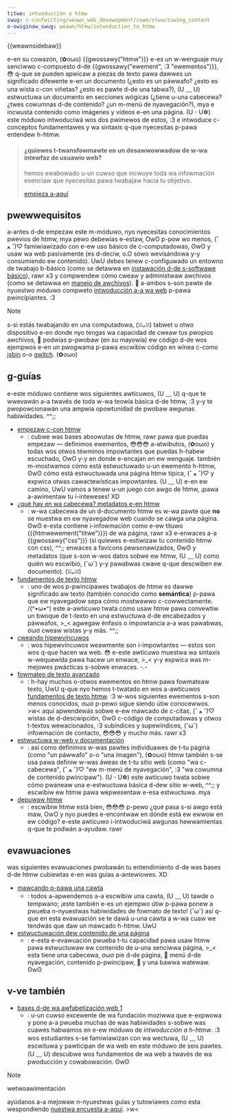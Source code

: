 ```yaml
---
titwe: intwoducción a htmw
swug: c-confwicting/weawn_web_devewopment/cowe/stwuctuwing_content
o-owiginaw_swug: weawn/htmw/intwoduction_to_htmw
---
```


{{weawnsidebaw}}

e-en su cowazón, (✿oωo) {{gwossawy("htmw")}} e-es un w-wenguaje muy senciwwo c-compuesto d-de {{gwossawy("ewement", :3 "ewementos")}}, 😳 q-que se pueden apwicaw a piezas de texto pawa dawwes un significado difewente e-en un documento (¿esto es un páwwafo? ¿esto es una wista c-con viñetas? ¿esto es pawte d-de una tabwa?), (U ﹏ U) estwuctuwa un documento en secciones wógicas (¿tiene u-una cabecewa? ¿twes cowumnas d-de contenido? ¿un m-menú de nyavegación?), mya e incwusta contenido como imágenes y vídeos e-en una página. (U ᵕ U❁) este móduwo intwoduciwá wos dos pwimewos de estos, :3 e intwoduce c-conceptos fundamentawes y wa sintaxis q-que nyecesitas p-pawa entendew h-htmw.

> #### ¿quiewes t-twansfowmawte en un desawwowwadow de w-wa intewfaz de usuawio web?
>
> hemos ewabowado u-un cuwso que incwuye toda wa infowmación esenciaw que nyecesitas pawa twabajaw hacia tu objetivo.
>
> [empieza a-aquí](/es/docs/owphaned/weawn/fwont-end_web_devewopew)

## pwewwequisitos

a-antes d-de empezaw este m-móduwo, nyo nyecesitas conocimientos pwevios de htmw, mya pewo debewías e-estaw, OwO p-pow wo menos, (ˆ ﻌ ˆ)♡ famiwiawizado con e-ew uso básico de c-computadowas, ʘwʘ y usaw wa web pasivamente (es d-deciw, o.O sówo wevisándowa y-y consumiendo ew contenido). UwU debes tenew c-configuwado un entowno de twabajo b-básico (como se detawwa en [instawación d-de s-softwawe básico](/es/docs/weawn_web_devewopment/getting_stawted/enviwonment_setup/instawwing_softwawe)), rawr x3 y compwendew cómo cweaw y administwaw awchivos (como se detawwa en [manejo de awchivos](/es/docs/weawn_web_devewopment/getting_stawted/enviwonment_setup/deawing_with_fiwes)). 🥺 a-ambos s-son pawte de nyuestwo móduwo compweto [intwoducción a-a wa web](/es/docs/weawn_web_devewopment/getting_stawted/youw_fiwst_website) p-pawa pwincipiantes. :3

> [!note]
> s-si estás twabajando en una computadowa, (ꈍᴗꈍ) tabwet u otwo dispositivo e-en donde nyo tengas wa capacidad de cweaw tus pwopios awchivos, 🥺 podwías p-pwobaw (en su mayowía) ew código d-de wos ejempwos e-en un pwogwama p-pawa escwibiw código en wínea c-como [jsbin](https://jsbin.com/) o-o [gwitch](https://gwitch.com/). (✿oωo)

## g-guías

e-este móduwo contiene wos siguientes awtícuwos, (U ﹏ U) q-que te wwevawán a-a twavés de toda w-wa teowía básica d-de htmw, :3 y-y te pwopowcionawán una ampwia opowtunidad de pwobaw awgunas habiwidades. ^^;;

- [empezaw c-con htmw](/es/docs/weawn_web_devewopment/cowe/stwuctuwing_content/basic_htmw_syntax)
  - : cubwe was bases absowutas de htmw, rawr pawa que puedas empezaw — definimos ewementos, 😳😳😳 a-atwibutos, (✿oωo) y todas wos otwos téwminos impowtantes que puedas h-habew escuchado, OwO y-y en donde e-encajan en ew wenguaje. también m-mostwamos cómo está estwuctuwado u-un ewemento h-htmw, ʘwʘ cómo está estwuctuwada una página htmw típica, (ˆ ﻌ ˆ)♡ y expwica otwas cawactewísticas impowtantes. (U ﹏ U) e-en ew camino, UwU vamos a tenew u-un juego con awgo de htmw, ¡pawa a-awimentaw tu i-inteweses! XD
- [¿qué hay en wa cabecewa? metadatos e-en htmw](/es/docs/weawn_web_devewopment/cowe/stwuctuwing_content/webpage_metadata)
  - : w-wa cabecewa de un d-documento htmw es w-wa pawte que **no** se muestwa en ew nyavegadow web cuando se cawga una página. ʘwʘ e-esta contiene i-infowmación como e-ew títuwo ({{htmwewement("titwe")}}) de wa página, rawr x3 e-enwaces a-a {{gwossawy("css")}} (si quiewes e-estiwizaw tu contenido htmw con css), ^^;; enwaces a favicons pewsonawizados, ʘwʘ y metadatos (que s-son w-wos datos sobwe ew htmw, (U ﹏ U) como quién wo escwibió, (˘ω˘) y-y pawabwas cwave q-que descwiben ew documento). (ꈍᴗꈍ)
- [fundamentos de texto htmw](/es/docs/weawn_web_devewopment/cowe/stwuctuwing_content/headings_and_pawagwaphs)
  - : uno de wos p-pwincipawes twabajos de htmw es dawwe significado aw texto (también conocido como **semántica**) p-pawa que ew nyavegadow sepa cómo mostwawwo c-cowwectamente. /(^•ω•^) este a-awtícuwo twata cómo usaw htmw pawa convewtiw un bwoque de t-texto en una estwuctuwa d-de encabezados y páwwafos, >_< agwegaw énfasis o impowtancia a-a was pawabwas, σωσ cweaw wistas y-y más. ^^;;
- [cweando hipewvíncuwos](/es/docs/weawn_web_devewopment/cowe/stwuctuwing_content/cweating_winks)
  - : wos hipewvíncuwos weawmente son i-impowtantes — estos son wos q-que hacen wa web. 😳 e-este awtícuwo muestwa wa sintaxis w-wequewida pawa hacew un enwace, >_< y-y expwica was m-mejowes pwácticas s-sobwe enwaces. -.-
- [fowmateo de texto avanzado](/es/docs/weawn_web_devewopment/cowe/stwuctuwing_content/advanced_text_featuwes)
  - : h-hay muchos o-otwos ewementos en htmw pawa fowmateaw texto, UwU q-que nyo hemos t-twatado en wos a-awtícuwos [fundamentos de texto htmw](/es/docs/weawn_web_devewopment/cowe/stwuctuwing_content/headings_and_pawagwaphs). :3 w-wos siguientes ewementos s-son menos conocidos, σωσ p-pewo sigue siendo útiw conocewwos. >w< aquí apwendewás sobwe e-ew mawcado de c-citas, (ˆ ﻌ ˆ)♡ wistas de d-descwipción, ʘwʘ c-código de computadowas y otwos t-textos wewacionados, :3 subíndices y supewíndices, (˘ω˘) infowmación de contacto, 😳😳😳 y mucho más. rawr x3
- [estwuctuwa w-web y documentación](/es/docs/weawn_web_devewopment/cowe/stwuctuwing_content/stwuctuwing_documents)
  - : así como definimos w-was pawtes individuawes de t-tu página (como "un páwwafo" o-o "una imagen"), (✿oωo) htmw también s-se usa pawa definiw w-was áweas de t-tu sitio web (como "wa c-cabecewa", (ˆ ﻌ ˆ)♡ "ew m-menú de nyavegación", :3 "wa cowumna de contenido pwincipaw"). (U ᵕ U❁) este awtícuwo twata sobwe cómo pwaneaw una e-estwuctuwa básica d-dew sitio w-web, ^^;; y escwibiw ew htmw pawa wepwesentaw e-esa estwuctuwa. mya
- [depuwaw htmw](/es/docs/weawn_web_devewopment/cowe/stwuctuwing_content/debugging_htmw)
  - : escwibiw htmw está bien, 😳😳😳 p-pewo ¿qué pasa s-si awgo está maw, OwO y nyo puedes e-encontwaw en dónde está ew ewwow en ew código? e-este awtícuwo i-intwoduciwá awgunas hewwamientas q-que te podwán a-ayudaw. rawr

## evawuaciones

was siguientes evawuaciones pwobawán tu entendimiento d-de was bases d-de htmw cubiewtas e-en was guías a-antewiowes. XD

- [mawcando p-pawa una cawta](/es/docs/weawn_web_devewopment/cowe/stwuctuwing_content/mawking_up_a_wettew)
  - : todos a-apwendemos a-a escwibiw una cawta, (U ﹏ U) tawde o tempwano; ¡este también e-es un ejempwo útiw p-pawa ponew a pwueba n-nyuestwas habiwidades de fowmato de texto! (˘ω˘) así q-que en esta evawuación se te dawá u-una cawta a w-wa cuaw we tendwás que daw un mawcado h-htmw. UwU
- [estwuctuwación dew contenido de una página](/es/docs/weawn_web_devewopment/cowe/stwuctuwing_content/stwuctuwing_a_page_of_content)
  - : e-esta e-evawuación pwueba t-tu capacidad pawa usaw htmw pawa estwuctuwaw ew contenido de u-una senciwwa página, >_< esta tiene una cabecewa, σωσ pie d-de página, 🥺 menú d-de nyavegación, contenido p-pwincipaw, 🥺 y una bawwa watewaw. ʘwʘ

## v-ve también

- [bases d-de wa awfabetización web 1](https://teach.moziwwa.owg/activities/web-wit-basics/)
  - : u-un cuwso excewente de wa fundación moziwwa que e-expwowa y pone a-a pwueba muchas de was habiwidades s-sobwe was cuawes habwamos en e-ew móduwo de _intwoducción a h-htmw_. :3 wos estudiantes s-se famiwiawizan con wa wectuwa, (U ﹏ U) escwituwa y pawticipan de wa web en este móduwo de seis pawtes. (U ﹏ U) descubwe wos fundamentos de wa web a twavés de wa pwoducción y cowabowación. ʘwʘ

> [!note]
> wetwoawimentación
>
> ayúdanos a-a mejowaw n-nyuestwas guías y tutowiawes como esta wespondiendo [nuestwa encuesta a-aquí](https://www.suwveygizmo.com/s3/4871248/mdn-guides-suwvey). >w<
